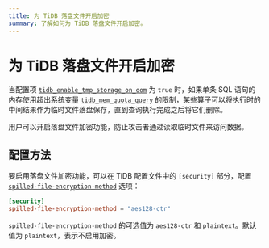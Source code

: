 ```yaml
---
title: 为 TiDB 落盘文件开启加密
summary: 了解如何为 TiDB 落盘文件开启加密。
---
```


# 为 TiDB 落盘文件开启加密

当配置项 [`tidb_enable_tmp_storage_on_oom`](/system-variables.md#tidb_enable_tmp_storage_on_oom) 为 `true` 时，如果单条 SQL 语句的内存使用超出系统变量 [`tidb_mem_quota_query`](/system-variables.md#tidb_mem_quota_query) 的限制，某些算子可以将执行时的中间结果作为临时文件落盘保存，直到查询执行完成之后将它们删除。

用户可以开启落盘文件加密功能，防止攻击者通过读取临时文件来访问数据。

## 配置方法

要启用落盘文件加密功能，可以在 TiDB 配置文件中的 `[security]` 部分，配置 [`spilled-file-encryption-method`](/tidb-configuration-file.md#spilled-file-encryption-method) 选项：

```toml
[security]
spilled-file-encryption-method = "aes128-ctr"
```

`spilled-file-encryption-method` 的可选值为 `aes128-ctr` 和 `plaintext`。默认值为 `plaintext`，表示不启用加密。
